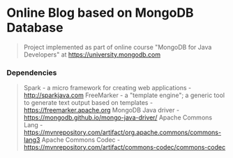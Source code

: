 # Online Blog based on MongoDB Database #

> Project implemented as part of online course "MongoDB for Java Developers" at https://university.mongodb.com


### Dependencies
> Spark - a micro framework for creating web applications - http://sparkjava.com
> FreeMarker - a "template engine"; a generic tool to generate text output based on templates - https://freemarker.apache.org
> MongoDB Java driver - https://mongodb.github.io/mongo-java-driver/
> Apache Commons Lang - https://mvnrepository.com/artifact/org.apache.commons/commons-lang3
> Apache Commons Codec - https://mvnrepository.com/artifact/commons-codec/commons-codec
